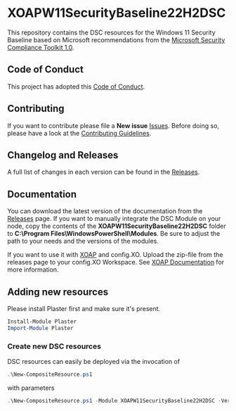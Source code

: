 # XOAPW11SecurityBaseline22H2DSC

This repository contains the DSC resources for the Windows 11 Security Baseline based on Microsoft recommendations from the [Microsoft Security Compliance Toolkit 1.0](https://learn.microsoft.com/en-us/windows/security/operating-system-security/device-management/windows-security-configuration-framework/security-compliance-toolkit-10).

## Code of Conduct

This project has adopted this [Code of Conduct](CODE_OF_CONDUCT.md).

## Contributing

If you want to contribute please file a **New issue** [Issues](https://github.com/xoap-io/XOAPW11SecurityBaseline22H2DSC/issues). Before doing so, please have a look at the [Contributing Guidelines](CONTRIBUTING.md). 

## Changelog and Releases

A full list of changes in each version can be found in the [Releases](https://github.com/xoap-io/XOAPW11SecurityBaseline22H2DSC/releases).

## Documentation

You can download the latest version of the documentation from the [Releases](https://github.com/xoap-io/XOAPW11SecurityBaseline22H2DSC/releases) page.
If you want to manually integrate the DSC Module on your node, copy the contents of the **XOAPW11SecurityBaseline22H2DSC** folder to **C:\Program Files\WindowsPowerShell\Modules**.
Be sure to adjust the path to your needs and the versions of the modules.

If you want to use it with [XOAP](https://xoap.io) and config.XO. Upload the zip-file from the releases page to your config.XO Workspace. See [XOAP Documentation](https://docs.xoap.io/configuration-management/overview/modules/add-modules/) for more information.

## Adding new resources

Please install Plaster first and make sure it's present.

```powershell
Install-Module Plaster
Import-Module Plaster
```

### Create new DSC resources

DSC resources can easily be deployed via the invocation of

```powershell
.\New-CompositeResource.ps1
```

with parameters

```powershell
.\New-CompositeResource.ps1 -Module XOAPW11SecurityBaseline22H2DSC -Version 0.0.1 -Resource ScheduledTasks
```
